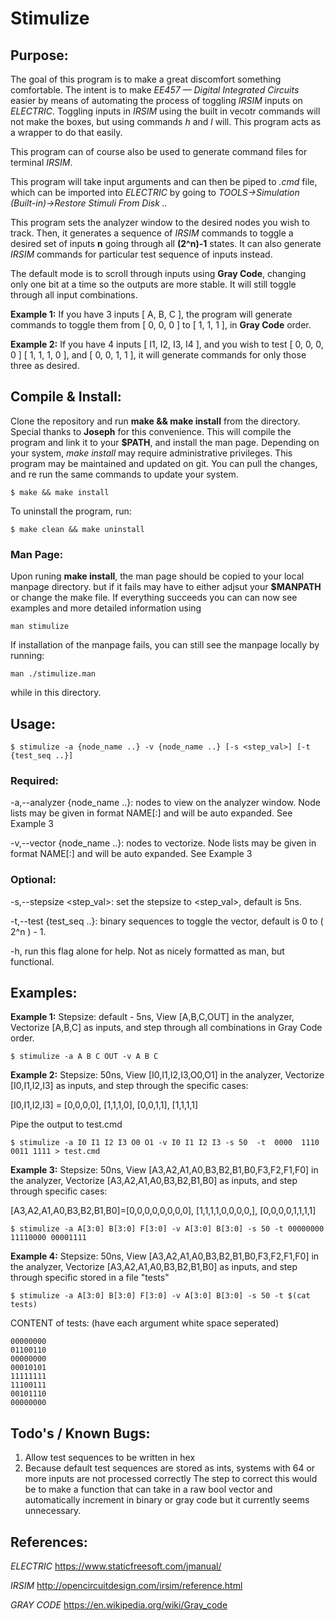 # Stimulize

## Purpose:
The goal of this program is to make a great discomfort something comfortable. The intent is to make *EE457 — Digital Integrated Circuits* easier by means of automating the process of toggling *IRSIM* inputs on *ELECTRIC*. Toggling inputs in *IRSIM* using the built in vecotr commands will not make the boxes, but using commands *h* and *l* will. This program acts as a wrapper to do that easily.

This program can of course also be used to generate command files for terminal *IRSIM*.

This program will take input arguments and can then be piped to *.cmd* file, which can be imported into
*ELECTRIC* by going to *TOOLS->Simulation (Built-in)->Restore Stimuli From Disk ..*

This program sets the analyzer window to the desired nodes you wish to track. Then, it generates a sequence of *IRSIM* commands to toggle a desired set of inputs **n** going through all **(2^n)-1** states. It can also generate *IRSIM* commands for particular test sequence of inputs instead.

The default mode is to scroll through inputs using **Gray Code**, changing only one bit at a time so the outputs are more stable. It will still toggle through all input combinations.

**Example 1:** If you have 3 inputs [ A, B, C ], the program will generate commands to toggle them from [ 0, 0, 0 ] to [ 1, 1, 1 ], in **Gray Code** order.

**Example 2:** If you have 4 inputs [ I1, I2, I3, I4 ], and you wish to test [ 0, 0, 0, 0 ] [ 1, 1, 1, 0 ], and [ 0, 0, 1, 1 ], it will generate commands for only those three as desired.

## Compile & Install:
Clone the repository and run **make && make install** from the directory. Special thanks to
**Joseph** for this convenience. This will compile the program and link it to your **$PATH**, and install the man page.
Depending on your system, *make install* may require administrative privileges.
This program may be maintained and updated on git. You can pull the changes, and re run the same commands to update your system.

    $ make && make install

To uninstall the program, run:

    $ make clean && make uninstall

### Man Page:
Upon runing **make install**, the man page should be copied to your local manpage directory. but if it fails may have to either 
adjsut your **$MANPATH** or change the make file.
If everything succeeds you can can now see examples and more detailed information using

    man stimulize

If installation of the manpage fails, you can still see the manpage locally by running: 

    man ./stimulize.man

while in this directory.

## Usage:

    $ stimulize -a {node_name ..} -v {node_name ..} [-s <step_val>] [-t {test_seq ..}]

### Required:

-a,--analyzer {node_name ..}: nodes to view on the analyzer window. Node lists may be given in format NAME[<num1>:<num2>] and will be auto expanded. See Example 3

-v,--vector {node_name ..}: nodes to vectorize. Node lists may be given in format NAME[<num1>:<num2>] and will be auto expanded. See Example 3

### Optional:

-s,--stepsize <step_val>: set the stepsize to <step_val>, default is 5ns.

-t,--test {test_seq ..}: binary sequences to toggle the vector, default is 0 to ( 2^n ) - 1.

-h, run this flag alone for help. Not as nicely formatted as man, but functional.

## Examples:

**Example 1:** Stepsize: default - 5ns, View [A,B,C,OUT] in the analyzer, Vectorize [A,B,C] as
inputs, and step through all combinations in Gray Code order.


    $ stimulize -a A B C OUT -v A B C

**Example 2:** Stepsize: 50ns, View [I0,I1,I2,I3,O0,O1] in the analyzer, Vectorize [I0,I1,I2,I3] as inputs, and step through the
specific cases:

[I0,I1,I2,I3] = [0,0,0,0], [1,1,1,0], [0,0,1,1], [1,1,1,1]

Pipe the output to test.cmd

    $ stimulize -a I0 I1 I2 I3 O0 O1 -v I0 I1 I2 I3 -s 50  -t  0000  1110  0011 1111 > test.cmd

**Example 3:** Stepsize: 50ns, View [A3,A2,A1,A0,B3,B2,B1,B0,F3,F2,F1,F0] in the analyzer, Vectorize [A3,A2,A1,A0,B3,B2,B1,B0] as inputs, and step through specific cases:

[A3,A2,A1,A0,B3,B2,B1,B0]=[0,0,0,0,0,0,0,0], [1,1,1,1,0,0,0,0,], [0,0,0,0,1,1,1,1]

    $ stimulize -a A[3:0] B[3:0] F[3:0] -v A[3:0] B[3:0] -s 50 -t 00000000 11110000 00001111

**Example 4:** Stepsize: 50ns, View [A3,A2,A1,A0,B3,B2,B1,B0,F3,F2,F1,F0] in the analyzer, Vectorize [A3,A2,A1,A0,B3,B2,B1,B0] as inputs, and step through specific stored in a file "tests"

    $ stimulize -a A[3:0] B[3:0] F[3:0] -v A[3:0] B[3:0] -s 50 -t $(cat tests)


CONTENT of tests: (have each argument white space seperated)

    00000000
    01100110
    00000000
    00010101
    11111111
    11100111
    00101110
    00000000

## Todo's / Known Bugs:

1) Allow test sequences to be written in hex
2) Because default test sequences are stored as ints, systems with 64 or more inputs are not processed correctly
The step to correct this would be to make a function that can take in a raw bool vector and automatically increment
in binary or gray code but it currently seems unnecessary.

## References:

*ELECTRIC* https://www.staticfreesoft.com/jmanual/

*IRSIM* http://opencircuitdesign.com/irsim/reference.html

*GRAY CODE* https://en.wikipedia.org/wiki/Gray_code